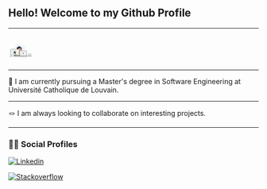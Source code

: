 <h2 align='left'>Hello! Welcome to my Github Profile</h2>
<hr>
<h2><img src="https://github.com/AndrewArnita/AndrewArnita/blob/main/assets/programmer.gif" width="50px"></h2>
<hr>

 🏫 I am currently pursuing a Master's degree in Software Engineering at Université Catholique de Louvain.

<hr>
🪢 I am always looking to collaborate on interesting projects.

<hr>
<h3 align='left'>👨‍💻 Social Profiles</h3>

<div align='left'>

[![Linkedin](https://img.shields.io/badge/linkedin-%230077B5.svg?&style=for-the-badge&logo=linkedin&logoColor=white)](https://www.linkedin.com/in/andrewarnita/)

[![Stackoverflow](https://img.shields.io/badge/Stack%20Overflow-%23FF5722.svg?&style=for-the-badge&logo=stackoverflow&logoColor=white)](https://stackoverflow.com/users/17046403/andrew-arnita)

</div>

<!-- [![Anurag's GitHub stats](https://github-readme-stats.vercel.app/api?username=AndrewArnita)](https://github.com/anuraghazra/github-readme-stats) -->
